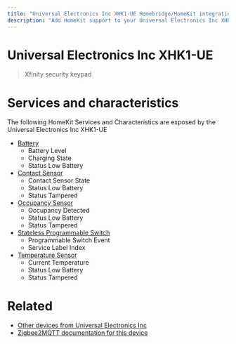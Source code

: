```yaml
---
title: "Universal Electronics Inc XHK1-UE Homebridge/HomeKit integration"
description: "Add HomeKit support to your Universal Electronics Inc XHK1-UE, using Homebridge, Zigbee2MQTT and homebridge-z2m."
---
```

<!---
This file has been GENERATED using src/docgen/docgen.ts
DO NOT EDIT THIS FILE MANUALLY!
-->
# Universal Electronics Inc XHK1-UE
> Xfinity security keypad


# Services and characteristics
The following HomeKit Services and Characteristics are exposed by
the Universal Electronics Inc XHK1-UE

* [Battery](../../battery.md)
  * Battery Level
  * Charging State
  * Status Low Battery
* [Contact Sensor](../../sensors.md)
  * Contact Sensor State
  * Status Low Battery
  * Status Tampered
* [Occupancy Sensor](../../sensors.md)
  * Occupancy Detected
  * Status Low Battery
  * Status Tampered
* [Stateless Programmable Switch](../../action.md)
  * Programmable Switch Event
  * Service Label Index
* [Temperature Sensor](../../sensors.md)
  * Current Temperature
  * Status Low Battery
  * Status Tampered


# Related
* [Other devices from Universal Electronics Inc](../index.md#universal_electronics_inc)
* [Zigbee2MQTT documentation for this device](https://www.zigbee2mqtt.io/devices/XHK1-UE.html)